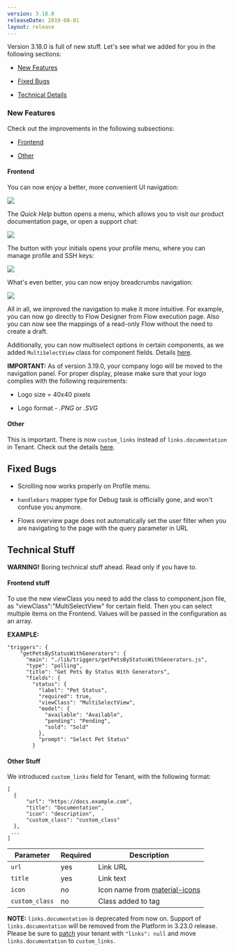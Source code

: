 ```yaml
---
version: 3.18.0
releaseDate: 2019-08-01
layout: release
---
```


Version 3.18.0 is full of new stuff. Let's see what we added for you in the following sections:

-   [New Features](#new-features)

-   [Fixed Bugs](#fixed-bugs)

-   [Technical Details](#technical-stuff)

### New Features

Check out the improvements in the following subsections:

-   [Frontend](#frontend)

-   [Other](#other)


#### Frontend
You can now enjoy a better, more convenient UI navigation:

![](/assets/img/RN/318/Screenshot_1.png)

The *Quick Help* button opens a menu, which allows you to visit our product documentation page, or open a support chat:

![](/assets/img/RN/318/Screenshot_2.png)

The button with your initials opens your profile menu, where you can manage profile and SSH keys:

![](/assets/img/RN/318/Screenshot_3.png)

What's even better, you can now enjoy breadcrumbs navigation:

![](/assets/img/RN/318/Screenshot_4.png)

All in all, we improved the navigation to make it more intuitive. For example, you can now go directly to Flow Designer from Flow execution page. Also you can now see the mappings of a read-only Flow without the need to create a draft.  

Additionally, you can now multiselect options in certain components, as we added `MultiSelectView` class for component fields. Details [here](#frontend-stuff).

**IMPORTANT:** As of version 3.19.0, your company logo will be moved to the navigation panel. For proper display, please make sure that your logo complies with the following requirements:

- Logo size = 40x40 pixels

- Logo format - *.PNG* or *.SVG*

#### Other

This is important. There is now `custom_links` instead of `links.documentation` in Tenant. Check out the details [here](#other-stuff).


## Fixed Bugs

- Scrolling now works properly on Profile menu.

- `handlebars` mapper type for Debug task is officially gone, and won't confuse you anymore.

- Flows overview page does not automatically set the user filter when you are navigating to the page with the query parameter in URL


## Technical Stuff

**WARNING!** Boring technical stuff ahead. Read only if you have to.

#### Frontend stuff

To use the new viewClass you need to add the class to component.json file, as "viewClass":"MultiSelectView" for certain field. Then you can select multiple items on the Frontend. Values will be passed in the configuration as an array.

**EXAMPLE:**
```
"triggers": {
    "getPetsByStatusWithGenerators": {
      "main": "./lib/triggers/getPetsByStatusWithGenerators.js",
      "type": "polling",
      "title": "Get Pets By Status With Generators",
      "fields": {
        "status": {
          "label": "Pet Status",
          "required": true,
          "viewClass": "MultiSelectView",
          "model": {
            "available": "Available",
            "pending": "Pending",
            "sold": "Sold"
          },
          "prompt": "Select Pet Status"
        }
```

#### Other Stuff

We introduced `custom_links` field for Tenant, with the following format:

```
[
  {
      "url": "https://docs.example.com",
      "title": "Documentation",
      "icon": "description",
      "custom_class": "custom_class"
  },
 ...
]
```

| **Parameter**                    | **Required** | **Description**                                   |
|----------------------------------|--------------|---------------------------------------------------|
| `url`                             | yes          | Link URL |
| `title`                  | yes          | Link text                       |
| `icon`   | no          | Icon name from [material-icons](https://material.io/tools/icons/?style=baseline)                               |
| `custom_class`   | no          | Class added to <a> tag                              |

**NOTE:** `links.documentation` is deprecated from now on. Support of `links.documentation` will be removed from the Platform in 3.23.0 release. Please be sure to [patch]({{apiBaseUri}}/docs/v2/#update-a-tenant) your tenant with `"links": null` and move `links.documentation` to `custom_links`.
